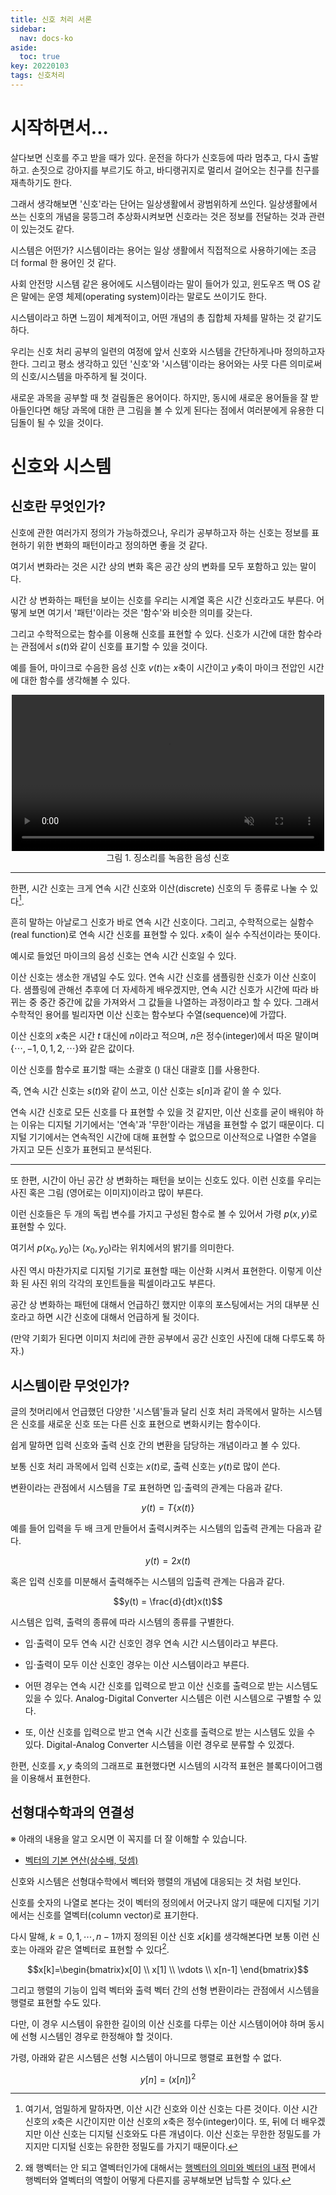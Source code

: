 ```yaml
---
title: 신호 처리 서론
sidebar:
  nav: docs-ko
aside:
  toc: true
key: 20220103
tags: 신호처리
---
```


# 시작하면서...

살다보면 신호를 주고 받을 때가 있다. 운전을 하다가 신호등에 따라 멈추고, 다시 출발하고. 손짓으로 강아지를 부르기도 하고, 바디랭귀지로 멀리서 걸어오는 친구를 친구를 재촉하기도 한다.

그래서 생각해보면 '신호'라는 단어는 일상생활에서 광범위하게 쓰인다. 일상생활에서 쓰는 신호의 개념을 뭉뜽그려 추상화시켜보면 신호라는 것은 정보를 전달하는 것과 관련이 있는것도 같다.

시스템은 어떤가? 시스템이라는 용어는 일상 생활에서 직접적으로 사용하기에는 조금 더 formal 한 용어인 것 같다. 

사회 안전망 시스템 같은 용어에도 시스템이라는 말이 들어가 있고, 윈도우즈 맥 OS 같은 말에는 운영 체제(operating system)이라는 말로도 쓰이기도 한다.

시스템이라고 하면 느낌이 체계적이고, 어떤 개념의 총 집합체 자체를 말하는 것 같기도 하다. 


우리는 신호 처리 공부의 일련의 여정에 앞서 신호와 시스템을 간단하게나마 정의하고자 한다. 그리고 평소 생각하고 있던 '신호'와 '시스템'이라는 용어와는 사뭇 다른 의미로써의 신호/시스템을 마주하게 될 것이다.

새로운 과목을 공부할 때 첫 걸림돌은 용어이다. 하지만, 동시에 새로운 용어들을 잘 받아들인다면 해당 과목에 대한 큰 그림을 볼 수 있게 된다는 점에서 여러분에게 유용한 디딤돌이 될 수 있을 것이다.

# 신호와 시스템

## 신호란 무엇인가?

신호에 관한 여러가지 정의가 가능하겠으나, 우리가 공부하고자 하는 신호는 정보를 표현하기 위한 변화의 패턴이라고 정의하면 좋을 것 같다.

여기서 변화라는 것은 시간 상의 변화 혹은 공간 상의 변화를 모두 포함하고 있는 말이다.

시간 상 변화하는 패턴을 보이는 신호를 우리는 시계열 혹은 시간 신호라고도 부른다. 어떻게 보면 여기서 '패턴'이라는 것은 '함수'와 비슷한 의미를 갖는다.

그리고 수학적으로는 함수를 이용해 신호를 표현할 수 있다. 신호가 시간에 대한 함수라는 관점에서 $s(t)$와 같이 신호를 표기할 수 있을 것이다.


예를 들어, 마이크로 수음한 음성 신호 $v(t)$는 $x$축이 시간이고 $y$축이 마이크 전압인 시간에 대한 함수를 생각해볼 수 있다.


<p align = "center">
  <video width = "500" height = "auto" loop controls muted>
    <source src = "https://raw.githubusercontent.com/angeloyeo/angeloyeo.github.io/master/pics/2022-01-03-signal_processing_introduction/pic1_modified.mp4">
  </video>
  <br>
  그림 1. 징소리를 녹음한 음성 신호
</p>

---

한편, 시간 신호는 크게 연속 시간 신호와 이산(discrete) 신호의 두 종류로 나눌 수 있다[^1].

[^1]: 여기서, 엄밀하게 말하자면, 이산 시간 신호와 이산 신호는 다른 것이다. 이산 시간 신호의 $x$축은 시간이지만 이산 신호의 $x$축은 정수(integer)이다. 또, 뒤에 더 배우겠지만 이산 신호는 디지털 신호와도 다른 개념이다. 이산 신호는 무한한 정밀도를 가지지만 디지털 신호는 유한한 정밀도를 가지기 때문이다.

흔히 말하는 아날로그 신호가 바로 연속 시간 신호이다. 그리고, 수학적으로는 실함수(real function)로 연속 시간 신호를 표현할 수 있다. $x$축이 실수 수직선이라는 뜻이다.

예시로 들었던 마이크의 음성 신호는 연속 시간 신호일 수 있다.

이산 신호는 생소한 개념일 수도 있다. 연속 시간 신호를 샘플링한 신호가 이산 신호이다. 샘플링에 관해선 추후에 더 자세하게 배우겠지만, 연속 시간 신호가 시간에 따라 바뀌는 중 중간 중간에 값을 가져와서 그 값들을 나열하는 과정이라고 할 수 있다. 그래서 수학적인 용어를 빌리자면 이산 신호는 함수보다 수열(sequence)에 가깝다.

[//]:# (연속 시간 신호를 샘플링해서 이산 신호로 만드는 과정에 대한 그림 넣을 것)

이산 신호의 $x$축은 시간 $t$ 대신에 $n$이라고 적으며, $n$은 정수(integer)에서 따온 말이며 $\lbrace \cdots, -1, 0, 1, 2, \cdots \rbrace$와 같은 값이다. 

이산 신호를 함수로 표기할 때는 소괄호 () 대신 대괄호 []를 사용한다.

즉, 연속 시간 신호는 $s(t)$와 같이 쓰고, 이산 신호는 $s[n]$과 같이 쓸 수 있다.

연속 시간 신호로 모든 신호를 다 표현할 수 있을 것 같지만, 이산 신호를 굳이 배워야 하는 이유는 디지털 기기에서는 '연속'과 '무한'이라는 개념을 표현할 수 없기 때문이다. 디지털 기기에서는 연속적인 시간에 대해 표현할 수 없으므로 이산적으로 나열한 수열을 가지고 모든 신호가 표현되고 분석된다.

---

또 한편, 시간이 아닌 공간 상 변화하는 패턴을 보이는 신호도 있다. 이런 신호를 우리는 사진 혹은 그림 (영어로는 이미지)이라고 많이 부른다.

이런 신호들은 두 개의 독립 변수를 가지고 구성된 함수로 볼 수 있어서 가령 $p(x,y)$로 표현할 수 있다.

여기서 $p(x_0, y_0)$는 $(x_0, y_0)$라는 위치에서의 밝기를 의미한다. 

[//]:# (grey scale 그림에서 intensity = 함수값임을 보여줄 수 있는 그림 넣을 것)

사진 역시 마찬가지로 디지털 기기로 표현할 때는 이산화 시켜서 표현한다. 이렇게 이산화 된 사진 위의 각각의 포인트들을 픽셀이라고도 부른다.


공간 상 변화하는 패턴에 대해서 언급하긴 했지만 이후의 포스팅에서는 거의 대부분 신호라고 하면 시간 신호에 대해서 언급하게 될 것이다.

(만약 기회가 된다면 이미지 처리에 관한 공부에서 공간 신호인 사진에 대해 다루도록 하자.)

## 시스템이란 무엇인가?

글의 첫머리에서 언급했던 다양한 '시스템'들과 달리 신호 처리 과목에서 말하는 시스템은 신호를 새로운 신호 또는 다른 신호 표현으로 변화시키는 함수이다.

쉽게 말하면 입력 신호와 출력 신호 간의 변환을 담당하는 개념이라고 볼 수 있다.

보통 신호 처리 과목에서 입력 신호는 $x(t)$로, 출력 신호는 $y(t)$로 많이 쓴다.

변환이라는 관점에서 시스템을 $T$로 표현하면 입$\cdot$출력의 관계는 다음과 같다.

$$y(t)=T\lbrace x(t) \rbrace$$

예를 들어 입력을 두 배 크게 만들어서 출력시켜주는 시스템의 입출력 관계는 다음과 같다.

$$y(t) = 2 x(t)$$

혹은 입력 신호를 미분해서 출력해주는 시스템의 입출력 관계는 다음과 같다.

$$y(t) = \frac{d}{dt}x(t)$$

시스템은 입력, 출력의 종류에 따라 시스템의 종류를 구별한다. 

* 입$\cdot$출력이 모두 연속 시간 신호인 경우 연속 시간 시스템이라고 부른다.

* 입$\cdot$출력이 모두 이산 신호인 경우는 이산 시스템이라고 부른다.

* 어떤 경우는 연속 시간 신호를 입력으로 받고 이산 신호를 출력으로 받는 시스템도 있을 수 있다. Analog-Digital Converter 시스템은 이런 시스템으로 구별할 수 있다.

* 또, 이산 신호를 입력으로 받고 연속 시간 신호를 출력으로 받는 시스템도 있을 수 있다. Digital-Analog Converter 시스템을 이런 경우로 분류할 수 있겠다.

한편, 신호를 $x, y$ 축의의 그래프로 표현했다면 시스템의 시각적 표현은 블록다이어그램을 이용해서 표현한다.

[//]:# (블록 다이어그램을 이용한 연속 시간 시스템을 표현하는 그림 넣을 것)

## 선형대수학과의 연결성

※ 아래의 내용을 알고 오시면 이 꼭지를 더 잘 이해할 수 있습니다.

* [벡터의 기본 연산(상수배, 덧셈)](https://angeloyeo.github.io/2020/09/07/basic_vector_operation.html)

신호와 시스템은 선형대수학에서 벡터와 행렬의 개념에 대응되는 것 처럼 보인다.

신호를 숫자의 나열로 본다는 것이 벡터의 정의에서 어긋나지 않기 때문에 디지털 기기에서는 신호를 열벡터(column vector)로 표기한다.

다시 말해, $k=0, 1, \cdots, n-1$까지 정의된 이산 신호 $x[k]$를 생각해본다면 보통 이런 신호는 아래와 같은 열벡터로 표현할 수 있다[^2].

[^2]: 왜 행벡터는 안 되고 열벡터인가에 대해서는 [행벡터의 의미와 벡터의 내적](https://angeloyeo.github.io/2020/09/09/row_vector_and_inner_product.html) 편에서 행벡터와 열벡터의 역할이 어떻게 다른지를 공부해보면 납득할 수 있다.

$$x[k]=\begin{bmatrix}x[0] \\ x[1] \\ \vdots \\ x[n-1] \end{bmatrix}$$

그리고 행렬의 기능이 입력 벡터와 출력 벡터 간의 선형 변환이라는 관점에서 시스템을 행렬로 표현할 수도 있다.

다만, 이 경우 시스템이 유한한 길이의 이산 신호를 다루는 이산 시스템이어야 하며 동시에 선형 시스템인 경우로 한정해야 할 것이다.

가령, 아래와 같은 시스템은 선형 시스템이 아니므로 행렬로 표현할 수 없다.

$$y[n]=(x[n])^2$$

